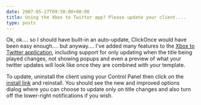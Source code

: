 ```yaml
---
date: 2007-05-27T09:50:00+00:00
title: Using the Xbox to Twitter app? Please update your client....
type: posts
---
```

Ok, ok.... so I should have built-in an auto-update, ClickOnce would have been easy enough.... but anyway.... I've added many features to the [Xbox to Twitter application](https://www.duncanmackenzie.net/blog/connect-your-xbox-360-gamertag-to-twitter/), including support for only updating when the title being played changes, not showing popups and even a preview of what your twitter updates will look like once they are combined with your template.

To update, uninstall the client using your Control Panel then click on the [install link](https://www.duncanmackenzie.net/XboxToTwitter/Install/XboxTwitterInstaller.msi) and reinstall. You should see the new and improved options dialog where you can choose to update only on title changes and also turn off the lower-right notifications if you wish.
